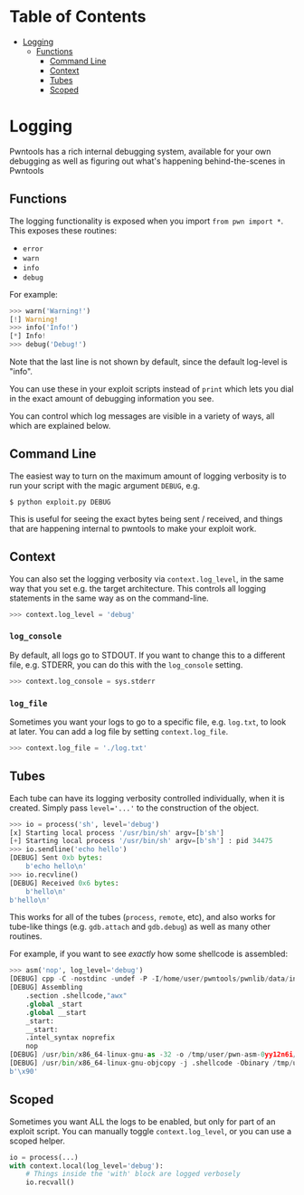 Table of Contents
=================

  * [Logging](#logging)
  	* [Functions](#functions)
        * [Command Line](#command-line)
        * [Context](#context)
        * [Tubes](#tubes)
        * [Scoped](#scoped)

# Logging

Pwntools has a rich internal debugging system, available for your own debugging
as well as figuring out what's happening behind-the-scenes in Pwntools

## Functions

The logging functionality is exposed when you import `from pwn import *`.
This exposes these routines:

* `error`
* `warn`
* `info`
* `debug`

For example:

```py
>>> warn('Warning!')
[!] Warning!
>>> info('Info!')
[*] Info!
>>> debug('Debug!')
```

Note that the last line is not shown by default, since the default log-level
is "info".

You can use these in your exploit scripts instead of `print` which lets
you dial in the exact amount of debugging information you see.

You can control which log messages are visible in a variety of ways,
all which are explained below.

## Command Line

The easiest way to turn on the maximum amount of logging verbosity is to
run your script with the magic argument `DEBUG`, e.g.

```
$ python exploit.py DEBUG
```

This is useful for seeing the exact bytes being sent / received, and things
that are happening internal to pwntools to make your exploit work.

## Context

You can also set the logging verbosity via `context.log_level`, in the same way
that you set e.g. the target architecture.
This controls all logging statements in the same way as on the command-line.

```py
>>> context.log_level = 'debug'
```

### `log_console`

By default, all logs go to STDOUT.  If you want to change this to a different file, 
e.g. STDERR, you can do this with the `log_console` setting.

```py
>>> context.log_console = sys.stderr
```

### `log_file`

Sometimes you want your logs to go to a specific file, e.g. `log.txt`, to look at later.
You can add a log file by setting `context.log_file`.

```py
>>> context.log_file = './log.txt'
```

## Tubes

Each tube can have its logging verbosity controlled individually, when it is created.
Simply pass `level='...'` to the construction of the object.

```py
>>> io = process('sh', level='debug')
[x] Starting local process '/usr/bin/sh' argv=[b'sh']
[+] Starting local process '/usr/bin/sh' argv=[b'sh'] : pid 34475
>>> io.sendline('echo hello')
[DEBUG] Sent 0xb bytes:
    b'echo hello\n'
>>> io.recvline()
[DEBUG] Received 0x6 bytes:
    b'hello\n'
b'hello\n'
```

This works for all of the tubes (`process`, `remote`, etc), and also works for 
tube-like things (e.g. `gdb.attach` and `gdb.debug`) as well as many other 
routines.

For example, if you want to see *exactly* how some shellcode is assembled:

```py
>>> asm('nop', log_level='debug')
[DEBUG] cpp -C -nostdinc -undef -P -I/home/user/pwntools/pwnlib/data/includes /dev/stdin
[DEBUG] Assembling
    .section .shellcode,"awx"
    .global _start
    .global __start
    _start:
    __start:
    .intel_syntax noprefix
    nop
[DEBUG] /usr/bin/x86_64-linux-gnu-as -32 -o /tmp/user/pwn-asm-0yy12n6i/step2 /tmp/user/pwn-asm-0yy12n6i/step1
[DEBUG] /usr/bin/x86_64-linux-gnu-objcopy -j .shellcode -Obinary /tmp/user/pwn-asm-0yy12n6i/step3 /tmp/user/pwn-asm-0yy12n6i/step4
b'\x90'
```

## Scoped

Sometimes you want ALL the logs to be enabled, but only for part of an exploit script.
You can manually toggle `context.log_level`, or you can use a scoped helper.

```py
io = process(...)
with context.local(log_level='debug'):
	# Things inside the 'with' block are logged verbosely
	io.recvall()
```